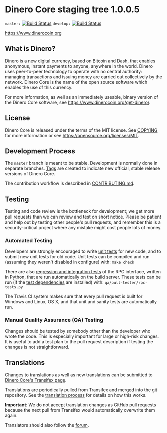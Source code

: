 Dinero Core staging tree 1.0.0.5
===============================

`master:` [![Build Status](https://travis-ci.org/dinerocoin/dinero.svg?branch=master)](https://travis-ci.org/dinerocoin/dinero) `develop:` [![Build Status](https://travis-ci.org/dinerocoin/dinero.svg?branch=develop)](https://travis-ci.org/dinerocoin/dinero/branches)

https://www.dinerocoin.org


What is Dinero?
----------------

Dinero is a new digital currency, based on Bitcoin and Dash, that enables anonymous, instant
payments to anyone, anywhere in the world. Dinero uses peer-to-peer technology
to operate with no central authority: managing transactions and issuing money
are carried out collectively by the network. Dinero Core is the name of the open
source software which enables the use of this currency.

For more information, as well as an immediately useable, binary version of
the Dinero Core software, see https://www.dinerocoin.org/get-dinero/.


License
-------

Dinero Core is released under the terms of the MIT license. See [COPYING](COPYING) for more
information or see https://opensource.org/licenses/MIT.

Development Process
-------------------

The `master` branch is meant to be stable. Development is normally done in separate branches.
[Tags](https://github.com/dinerocoin/dinero/tags) are created to indicate new official,
stable release versions of Dinero Core.

The contribution workflow is described in [CONTRIBUTING.md](CONTRIBUTING.md).

Testing
-------

Testing and code review is the bottleneck for development; we get more pull
requests than we can review and test on short notice. Please be patient and help out by testing
other people's pull requests, and remember this is a security-critical project where any mistake might cost people
lots of money.

### Automated Testing

Developers are strongly encouraged to write [unit tests](/doc/unit-tests.md) for new code, and to
submit new unit tests for old code. Unit tests can be compiled and run
(assuming they weren't disabled in configure) with: `make check`

There are also [regression and integration tests](/qa) of the RPC interface, written
in Python, that are run automatically on the build server.
These tests can be run (if the [test dependencies](/qa) are installed) with: `qa/pull-tester/rpc-tests.py`

The Travis CI system makes sure that every pull request is built for Windows
and Linux, OS X, and that unit and sanity tests are automatically run.

### Manual Quality Assurance (QA) Testing

Changes should be tested by somebody other than the developer who wrote the
code. This is especially important for large or high-risk changes. It is useful
to add a test plan to the pull request description if testing the changes is
not straightforward.

Translations
------------

Changes to translations as well as new translations can be submitted to
[Dinero Core's Transifex page](https://www.transifex.com/projects/p/dinero/).

Translations are periodically pulled from Transifex and merged into the git repository. See the
[translation process](doc/translation_process.md) for details on how this works.

**Important**: We do not accept translation changes as GitHub pull requests because the next
pull from Transifex would automatically overwrite them again.

Translators should also follow the [forum](https://www.dinerocoin.org/forum/topic/dinero-worldwide-collaboration.88/).
